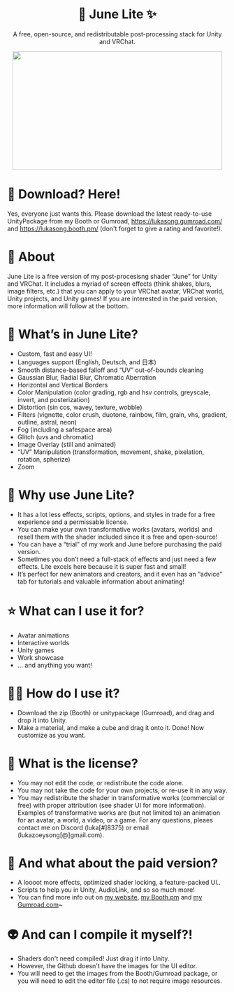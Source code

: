 <h1 align="center">
 🌈 June Lite ✨
</h1>


<p align="center">
  A free, open-source, and redistributable post-processing stack for Unity and VRChat.
</p>


<p align="center">
  <img width="480" height="270" src="https://github.com/lukasong/junelite/blob/main/.preview/beeg_preview.gif">
</p>


# 🍩 Download? Here!
Yes, everyone just wants this. Please download the latest ready-to-use UnityPackage from my Booth or Gumroad, https://lukasong.gumroad.com/ and https://lukasong.booth.pm/ (don't forget to give a rating and favorite!).

# 🍡 About
June Lite is a free version of my post-procesisng shader “June” for Unity and VRChat. It includes a myriad of screen effects (think shakes, blurs, image filters, etc.) that you can apply to your VRChat avatar, VRChat world, Unity projects, and Unity games! If you are interested in the paid version, more information will follow at the bottom.

# 🥺 What’s in June Lite?
- Custom, fast and easy UI!
- Languages support (English, Deutsch, and 日本)
- Smooth distance-based falloff and “UV” out-of-bounds cleaning
- Gaussian Blur, Radial Blur, Chromatic Aberration
- Horizontal and Vertical Borders
- Color Manipulation (color grading, rgb and hsv controls, greyscale, invert, and posterization)
- Distortion (sin cos, wavey, texture, wobble)
- Filters (vignette, color crush, duotone, rainbow, film, grain, vhs, gradient, outline, astral, neon)
- Fog (including a safespace area)
- Glitch (uvs and chromatic)
- Image Overlay (still and animated)
- “UV” Manipulation (transformation, movement, shake, pixelation, rotation, spherize)
- Zoom

# 💎 Why use June Lite?
- It has a lot less effects, scripts, options, and styles in trade for a free experience and a permissable license.
- You can make your own transformative works (avatars, worlds) and resell them with the shader included since it is free and open-source!
- You can have a “trial” of my work and June before purchasing the paid version.
- Sometimes you don’t need a full-stack of effects and just need a few effects. Lite excels here because it is super fast and small!
- It’s perfect for new animators and creators, and it even has an “advice” tab for tutorials and valuable information about animating!

# ⭐ What can I use it for?
- Avatar animations
- Interactive worlds
- Unity games
- Work showcase
- ... and anything you want!

# 😵‍💫 How do I use it?
- Download the zip (Booth) or unitypackage (Gumroad), and drag and drop it into Unity.
- Make a material, and make a cube and drag it onto it. Done! Now customize as you want.

# 📝 What is the license? 
- You may not edit the code, or redistribute the code alone.
- You may not take the code for your own projects, or re-use it in any way.
- You may redistribute the shader in transformative works (commercial or free) with proper attribution (see shader UI for more information). Examples of transformative works are (but not limited to) an animation for an avatar, a world, a video, or a game. For any questions, pleaes contact me on Discord (luka[#]8375) or email (lukazoeysong[@]gmail.com).

# 🦄 And what about the paid version?
- A loooot more effects, optimized shader locking, a feature-packed UI..
- Scripts to help you in Unity, AudioLink, and so so much more!
- You can find more info out on [my website](http://www.luka.moe/june), [my Booth.pm](https://lukasong.booth.pm/items/3463934) and [my Gumroad.com](https://lukasong.gumroad.com/l/juneshadernew)~

# 👽 And can I compile it myself?!
- Shaders don't need compiled! Just drag it into Unity.
- However, the Github doesn't have the images for the UI editor.
- You will need to get the images from the Booth/Gumroad package, or you will need to edit the editor file (.cs) to not require image resources.

